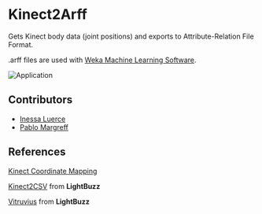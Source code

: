 # Kinect2Arff

Gets Kinect body data (joint positions) and exports to Attribute-Relation File Format.

.arff files are used with [Weka Machine Learning Software](http://www.cs.waikato.ac.nz/ml/weka/).


![Application](https://github.com/inessadl/kinect-2-arff/blob/master/screen.png)


## Contributors
* [Inessa Luerce](https://github.com/inessadl)
* [Pablo Margreff](https://github.com/pmargreff)

## References
[Kinect Coordinate Mapping](https://msdn.microsoft.com/en-us/library/dn785530.aspx)

[Kinect2CSV](https://github.com/LightBuzz/Kinect-2-CSV) from **LightBuzz**

[Vitruvius](https://github.com/LightBuzz/Vitruvius) from **LightBuzz**
